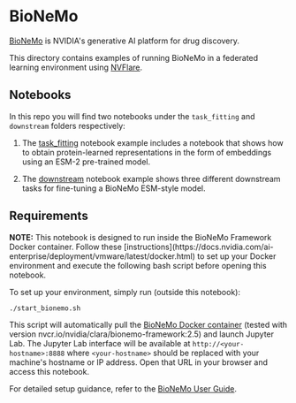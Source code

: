 # BioNeMo

[BioNeMo](https://www.nvidia.com/en-us/clara/bionemo/) is NVIDIA's generative AI platform for drug discovery.

This directory contains examples of running BioNeMo in a federated learning environment using [NVFlare](https://github.com/NVIDIA/NVFlare).

## Notebooks

In this repo you will find two notebooks under the `task_fitting` and `downstream` folders respectively: 
1. The [task_fitting](./task_fitting/task_fitting.ipynb) notebook example includes a notebook that shows how to obtain protein-learned representations in the form of embeddings using an ESM-2 pre-trained model. 

2. The [downstream](./downstream/downstream_nvflare.ipynb) notebook example shows three different downstream tasks for fine-tuning a BioNeMo ESM-style model.

## Requirements

<div class="alert alert-block alert-info"> <b>NOTE:</b> This notebook is designed to run inside the BioNeMo Framework Docker container. Follow these [instructions](https://docs.nvidia.com/ai-enterprise/deployment/vmware/latest/docker.html) to set up your Docker environment and execute the following bash script before opening this notebook.</div>

To set up your environment, simply run (outside this notebook):

```bash
./start_bionemo.sh
```

This script will automatically pull the [BioNeMo Docker container](https://catalog.ngc.nvidia.com/orgs/nvidia/teams/clara/containers/bionemo-framework) (tested with version nvcr.io/nvidia/clara/bionemo-framework:2.5) and launch Jupyter Lab. The Jupyter Lab interface will be available at `http://<your-hostname>:8888` where `<your-hostname>` should be replaced with your machine's hostname or IP address. Open that URL in your browser and access this notebook.

For detailed setup guidance, refer to the [BioNeMo User Guide](https://docs.nvidia.com/bionemo-framework/latest/user-guide/).
